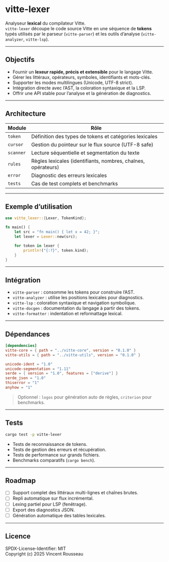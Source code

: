 

# vitte-lexer

Analyseur **lexical** du compilateur Vitte.  
`vitte-lexer` découpe le code source Vitte en une séquence de **tokens** typés utilisés par le parseur (`vitte-parser`) et les outils d’analyse (`vitte-analyzer`, `vitte-lsp`).

---

## Objectifs

- Fournir un **lexeur rapide, précis et extensible** pour le langage Vitte.  
- Gérer les littéraux, opérateurs, symboles, identifiants et mots-clés.  
- Supporter les modes multilingues (Unicode, UTF-8 strict).  
- Intégration directe avec l’AST, la coloration syntaxique et la LSP.  
- Offrir une API stable pour l’analyse et la génération de diagnostics.

---

## Architecture

| Module        | Rôle |
|---------------|------|
| `token`       | Définition des types de tokens et catégories lexicales |
| `cursor`      | Gestion du pointeur sur le flux source (UTF-8 safe) |
| `scanner`     | Lecture séquentielle et segmentation du texte |
| `rules`       | Règles lexicales (identifiants, nombres, chaînes, opérateurs) |
| `error`       | Diagnostic des erreurs lexicales |
| `tests`       | Cas de test complets et benchmarks |

---

## Exemple d’utilisation

```rust
use vitte_lexer::{Lexer, TokenKind};

fn main() {
    let src = "fn main() { let x = 42; }";
    let lexer = Lexer::new(src);

    for token in lexer {
        println!("{:?}", token.kind);
    }
}
```

---

## Intégration

- `vitte-parser` : consomme les tokens pour construire l’AST.  
- `vitte-analyzer` : utilise les positions lexicales pour diagnostics.  
- `vitte-lsp` : coloration syntaxique et navigation symbolique.  
- `vitte-docgen` : documentation du langage à partir des tokens.  
- `vitte-formatter` : indentation et reformattage lexical.

---

## Dépendances

```toml
[dependencies]
vitte-core = { path = "../vitte-core", version = "0.1.0" }
vitte-utils = { path = "../vitte-utils", version = "0.1.0" }

unicode-ident = "1.0"
unicode-segmentation = "1.11"
serde = { version = "1.0", features = ["derive"] }
serde_json = "1.0"
thiserror = "1"
anyhow = "1"
``` 

> Optionnel : `logos` pour génération auto de règles, `criterion` pour benchmarks.

---

## Tests

```bash
cargo test -p vitte-lexer
```

- Tests de reconnaissance de tokens.  
- Tests de gestion des erreurs et récupération.  
- Tests de performance sur grands fichiers.  
- Benchmarks comparatifs (`cargo bench`).

---

## Roadmap

- [ ] Support complet des littéraux multi-lignes et chaînes brutes.  
- [ ] Repli automatique sur flux incrémental.  
- [ ] Lexing partiel pour LSP (fenêtrage).  
- [ ] Export des diagnostics JSON.  
- [ ] Génération automatique des tables lexicales.

---

## Licence

SPDX-License-Identifier: MIT  
Copyright (c) 2025 Vincent Rousseau